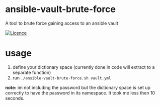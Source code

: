 # ansible-vault-brute-force
A tool to brute force gaining access to an ansible vault

[![Licence](https://img.shields.io/badge/Licence-ISC-blue.svg)](https://opensource.org/licenses/ISC)

# usage
1. define your dictionary space (currently done in code will extract to a separate function)
2. run `./ansible-vault-brute-force.sh vault.yml`

**note:** im not including the password but the dictionary space is set up correctly to have the password in its namespace.  It took me less then 10 seconds.
